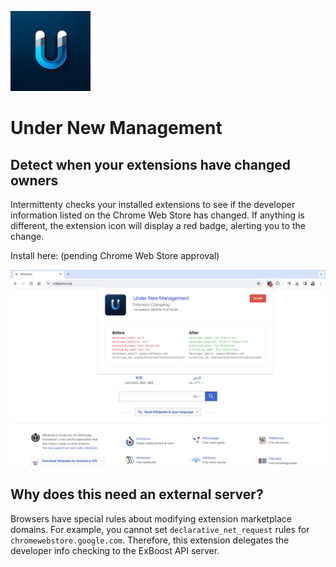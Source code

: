 ![Under New Management](src/logo128.png)

# Under New Management

## Detect when your extensions have changed owners

Intermittenty checks your installed extensions to see if the developer information listed on the Chrome Web Store has changed. If anything is different, the extension icon will display a red badge, alerting you to the change.

Install here: (pending Chrome Web Store approval)

![image](unm-screenshot-1280x800.png)

## Why does this need an external server?

Browsers have special rules about modifying extension marketplace domains. For example, you cannot set `declarative_net_request` rules for `chromewebstore.google.com`. Therefore, this extension delegates the developer info checking to the ExBoost API server.
